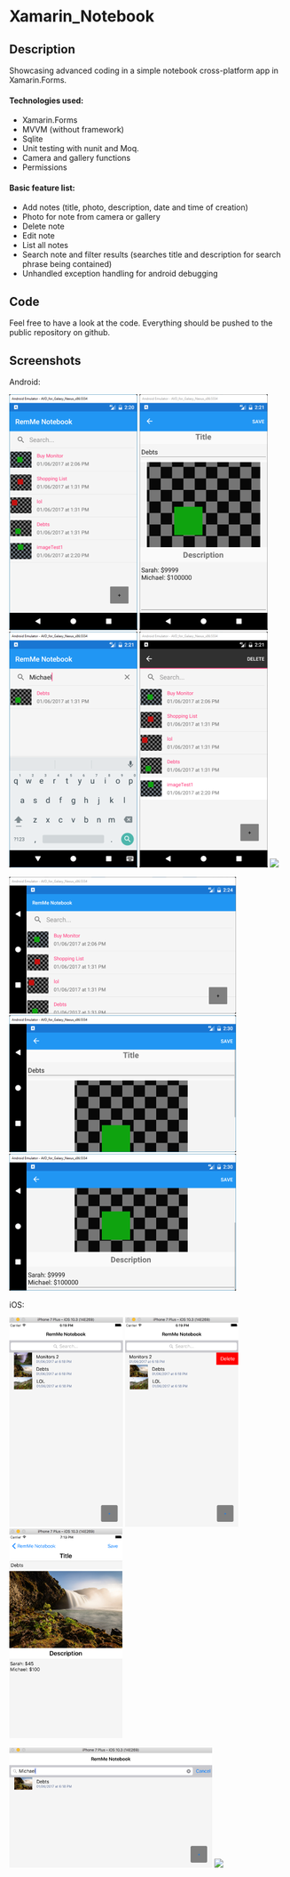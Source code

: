 # Xamarin_Notebook

## Description
Showcasing advanced coding in a simple notebook cross-platform app in Xamarin.Forms.

#### Technologies used:

* Xamarin.Forms
* MVVM (without framework)
* Sqlite
* Unit testing with nunit and Moq.
* Camera and gallery functions
* Permissions


#### Basic feature list:

 * Add notes (title, photo, description, date and time of creation)
 * Photo for note from camera or gallery
 * Delete note
 * Edit note
 * List all notes
 * Search note and filter results (searches title and description for search phrase being contained)
 * Unhandled exception handling for android debugging

## Code
Feel free to have a look at the code. Everything should be pushed to the public repository on github.

## Screenshots

Android:

![](https://github.com/MPasadu/Xamarin_Notebook/blob/master/screenshots/Android_MainPage_Vertical.png?raw=true) ![](https://github.com/MPasadu/Xamarin_Notebook/blob/master/screenshots/Android_DetailPage_Vertical.png?raw=true) ![](https://github.com/MPasadu/Xamarin_Notebook/blob/master/screenshots/Android_SearchBar_Vertical.png?raw=true) ![](https://github.com/MPasadu/Xamarin_Notebook/blob/master/screenshots/Android_Delete_Vertical.png?raw=true) ![](https://github.com/MPasadu/Xamarin_Notebook/blob/master/screenshots/Android_Phone_Vertical.png?raw=true)

![](https://github.com/MPasadu/Xamarin_Notebook/blob/master/screenshots/Android_MainPage_Horizontal.png?raw=true) ![](https://github.com/MPasadu/Xamarin_Notebook/blob/master/screenshots/Android_DetailPage_Horizontal1.png?raw=true) ![](https://github.com/MPasadu/Xamarin_Notebook/blob/master/screenshots/Android_DetailPage_Horizontal2.png?raw=true)

iOS:

![](https://github.com/MPasadu/Xamarin_Notebook/blob/master/screenshots/IOS_MainPage_Vertical.png?raw=true) ![](https://github.com/MPasadu/Xamarin_Notebook/blob/master/screenshots/IOS_Delete_Vertical.png?raw=true) ![](https://github.com/MPasadu/Xamarin_Notebook/blob/master/screenshots/IOS_DetailPage_Vertical.png?raw=true)

![](https://github.com/MPasadu/Xamarin_Notebook/blob/master/screenshots/IOS_Search_Horizontal.png?raw=true) ![](https://github.com/MPasadu/Xamarin_Notebook/blob/master/screenshots/IOS_Photo_Horizontal?raw=true)